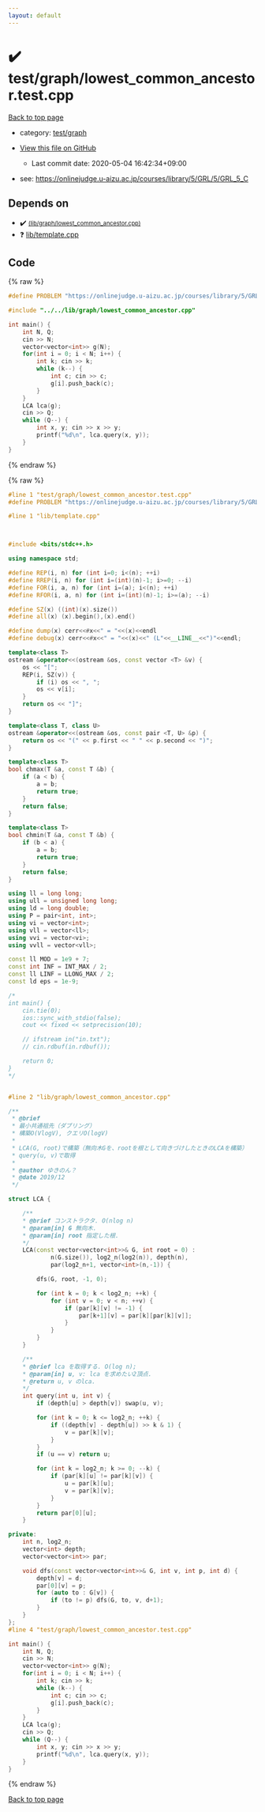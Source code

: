 ```yaml
---
layout: default
---
```


<!-- mathjax config similar to math.stackexchange -->
<script type="text/javascript" async
  src="https://cdnjs.cloudflare.com/ajax/libs/mathjax/2.7.5/MathJax.js?config=TeX-MML-AM_CHTML">
</script>
<script type="text/x-mathjax-config">
  MathJax.Hub.Config({
    TeX: { equationNumbers: { autoNumber: "AMS" }},
    tex2jax: {
      inlineMath: [ ['$','$'] ],
      processEscapes: true
    },
    "HTML-CSS": { matchFontHeight: false },
    displayAlign: "left",
    displayIndent: "2em"
  });
</script>

<script type="text/javascript" src="https://cdnjs.cloudflare.com/ajax/libs/jquery/3.4.1/jquery.min.js"></script>
<script src="https://cdn.jsdelivr.net/npm/jquery-balloon-js@1.1.2/jquery.balloon.min.js" integrity="sha256-ZEYs9VrgAeNuPvs15E39OsyOJaIkXEEt10fzxJ20+2I=" crossorigin="anonymous"></script>
<script type="text/javascript" src="../../../assets/js/copy-button.js"></script>
<link rel="stylesheet" href="../../../assets/css/copy-button.css" />


# :heavy_check_mark: test/graph/lowest_common_ancestor.test.cpp

<a href="../../../index.html">Back to top page</a>

* category: <a href="../../../index.html#baa37bfd168b079b758c0db816f7295f">test/graph</a>
* <a href="{{ site.github.repository_url }}/blob/master/test/graph/lowest_common_ancestor.test.cpp">View this file on GitHub</a>
    - Last commit date: 2020-05-04 16:42:34+09:00


* see: <a href="https://onlinejudge.u-aizu.ac.jp/courses/library/5/GRL/5/GRL_5_C">https://onlinejudge.u-aizu.ac.jp/courses/library/5/GRL/5/GRL_5_C</a>


## Depends on

* :heavy_check_mark: <a href="../../../library/lib/graph/lowest_common_ancestor.cpp.html"> <small>(lib/graph/lowest_common_ancestor.cpp)</small></a>
* :question: <a href="../../../library/lib/template.cpp.html">lib/template.cpp</a>


## Code

<a id="unbundled"></a>
{% raw %}
```cpp
#define PROBLEM "https://onlinejudge.u-aizu.ac.jp/courses/library/5/GRL/5/GRL_5_C"

#include "../../lib/graph/lowest_common_ancestor.cpp"

int main() {
    int N, Q;
    cin >> N;
    vector<vector<int>> g(N);
    for(int i = 0; i < N; i++) {
        int k; cin >> k;
        while (k--) {
            int c; cin >> c;
            g[i].push_back(c);
        }
    }
    LCA lca(g);
    cin >> Q;
    while (Q--) {
        int x, y; cin >> x >> y;
        printf("%d\n", lca.query(x, y));
    }
}

```
{% endraw %}

<a id="bundled"></a>
{% raw %}
```cpp
#line 1 "test/graph/lowest_common_ancestor.test.cpp"
#define PROBLEM "https://onlinejudge.u-aizu.ac.jp/courses/library/5/GRL/5/GRL_5_C"

#line 1 "lib/template.cpp"



#include <bits/stdc++.h>

using namespace std;

#define REP(i, n) for (int i=0; i<(n); ++i)
#define RREP(i, n) for (int i=(int)(n)-1; i>=0; --i)
#define FOR(i, a, n) for (int i=(a); i<(n); ++i)
#define RFOR(i, a, n) for (int i=(int)(n)-1; i>=(a); --i)

#define SZ(x) ((int)(x).size())
#define all(x) (x).begin(),(x).end()

#define dump(x) cerr<<#x<<" = "<<(x)<<endl
#define debug(x) cerr<<#x<<" = "<<(x)<<" (L"<<__LINE__<<")"<<endl;

template<class T>
ostream &operator<<(ostream &os, const vector <T> &v) {
    os << "[";
    REP(i, SZ(v)) {
        if (i) os << ", ";
        os << v[i];
    }
    return os << "]";
}

template<class T, class U>
ostream &operator<<(ostream &os, const pair <T, U> &p) {
    return os << "(" << p.first << " " << p.second << ")";
}

template<class T>
bool chmax(T &a, const T &b) {
    if (a < b) {
        a = b;
        return true;
    }
    return false;
}

template<class T>
bool chmin(T &a, const T &b) {
    if (b < a) {
        a = b;
        return true;
    }
    return false;
}

using ll = long long;
using ull = unsigned long long;
using ld = long double;
using P = pair<int, int>;
using vi = vector<int>;
using vll = vector<ll>;
using vvi = vector<vi>;
using vvll = vector<vll>;

const ll MOD = 1e9 + 7;
const int INF = INT_MAX / 2;
const ll LINF = LLONG_MAX / 2;
const ld eps = 1e-9;

/*
int main() {
    cin.tie(0);
    ios::sync_with_stdio(false);
    cout << fixed << setprecision(10);

    // ifstream in("in.txt");
    // cin.rdbuf(in.rdbuf());

    return 0;
}
*/


#line 2 "lib/graph/lowest_common_ancestor.cpp"

/**
 * @brief
 * 最小共通祖先（ダブリング）
 * 構築O(VlogV), クエリO(logV)
 *
 * LCA(G, root)で構築（無向木Gを、rootを根として向きづけしたときのLCAを構築）
 * query(u, v)で取得
 *
 * @author ゆきのん？
 * @date 2019/12
 */

struct LCA {

    /**
    * @brief コンストラクタ. O(nlog n)
    * @param[in] G 無向木.
    * @param[in] root 指定した根.
    */
    LCA(const vector<vector<int>>& G, int root = 0) :
            n(G.size()), log2_n(log2(n)), depth(n),
            par(log2_n+1, vector<int>(n,-1)) {

        dfs(G, root, -1, 0);

        for (int k = 0; k < log2_n; ++k) {
            for (int v = 0; v < n; ++v) {
                if (par[k][v] != -1) {
                    par[k+1][v] = par[k][par[k][v]];
                }
            }
        }
    }

    /**
    * @brief lca を取得する. O(log n);
    * @param[in] u, v: lca を求めたい2頂点.
    * @return u, v のlca.
    */
    int query(int u, int v) {
        if (depth[u] > depth[v]) swap(u, v);

        for (int k = 0; k <= log2_n; ++k) {
            if ((depth[v] - depth[u]) >> k & 1) {
                v = par[k][v];
            }
        }
        if (u == v) return u;

        for (int k = log2_n; k >= 0; --k) {
            if (par[k][u] != par[k][v]) {
                u = par[k][u];
                v = par[k][v];
            }
        }
        return par[0][u];
    }

private:
    int n, log2_n;
    vector<int> depth;
    vector<vector<int>> par;

    void dfs(const vector<vector<int>>& G, int v, int p, int d) {
        depth[v] = d;
        par[0][v] = p;
        for (auto to : G[v]) {
            if (to != p) dfs(G, to, v, d+1);
        }
    }
};
#line 4 "test/graph/lowest_common_ancestor.test.cpp"

int main() {
    int N, Q;
    cin >> N;
    vector<vector<int>> g(N);
    for(int i = 0; i < N; i++) {
        int k; cin >> k;
        while (k--) {
            int c; cin >> c;
            g[i].push_back(c);
        }
    }
    LCA lca(g);
    cin >> Q;
    while (Q--) {
        int x, y; cin >> x >> y;
        printf("%d\n", lca.query(x, y));
    }
}

```
{% endraw %}

<a href="../../../index.html">Back to top page</a>

